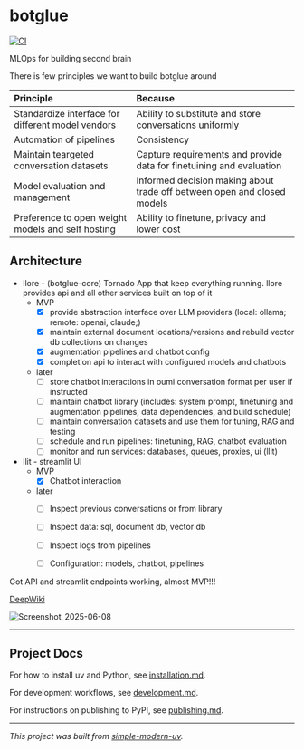 # botglue
 
[![CI](https://github.com/walnutgeek/botglue/actions/workflows/ci.yml/badge.svg)](https://github.com/walnutgeek/botglue/actions/workflows/ci.yml)

MLOps for building second brain



There is few principles we want to build botglue around


| Principle | Because |
| :-- | :-- |
| Standardize interface for different model vendors | Ability to substitute and store conversations uniformly |
| Automation of pipelines | Consistency  |
| Maintain teargeted conversation datasets | Capture requirements and provide data for finetuining and evaluation |
| Model evaluation and management | Informed decision making about trade off between open and closed models |
| Preference to open weight models and self hosting | Ability to finetune, privacy and lower cost |



## Architecture

* llore - (botglue-core) Tornado App that keep everything running. llore provides api and all other services built on top of it
    * MVP
        - [x] provide abstraction interface over LLM providers (local: ollama;  remote: openai,  claude;)
        - [x] maintain external document locations/versions and rebuild vector db collections on changes
        - [x] augmentation pipelines and chatbot config
        - [x] completion api to interact with configured models and chatbots
    * later
        - [ ] store chatbot interactions in oumi conversation format per user if instructed
        - [ ] maintain chatbot library (includes: system prompt, finetuning and augmentation pipelines, data dependencies, and build schedule)
        - [ ] maintain conversation datasets and use them for tuning, RAG and testing
        - [ ] schedule and run pipelines: finetuning, RAG, chatbot evaluation 
        - [ ] monitor and run services: databases, queues, proxies, ui (llit)

* llit - streamlit UI 
    * MVP
        - [x] Chatbot interaction 
    * later
        - [ ] Inspect previous conversations or from library
        - [ ] Inspect data: sql, document db, vector db
        - [ ] Inspect logs from pipelines
        - [ ] Configuration: models, chatbot, pipelines


Got API and streamlit endpoints working, almost MVP!!!

[DeepWiki](https://deepwiki.com/walnutgeek/botglue)

![Screenshot_2025-06-08](Screenshot_2025-06-08.png)



* * *

## Project Docs

For how to install uv and Python, see [installation.md](installation.md).

For development workflows, see [development.md](development.md).

For instructions on publishing to PyPI, see [publishing.md](publishing.md).

* * *

*This project was built from
[simple-modern-uv](https://github.com/jlevy/simple-modern-uv).*
